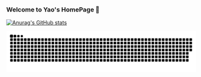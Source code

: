 ### Welcome to Yao's HomePage 👋

[![Anurag's GitHub stats](https://github-readme-stats.vercel.app/api?username=yljcode1&count_private=true&show_icons=true&theme=cobalt&include_all_commits=true)](https://github.com/anuraghazra/github-readme-stats)

![](https://raw.githubusercontent.com/yljcode1/yljcode1/master/assets/github-contribution-grid-snake.svg)
<!--
**yljcode1/yljcode1** is a ✨ _special_ ✨ repository because its `README.md` (this file) appears on your GitHub profile.

Here are some ideas to get you started:

- 🔭 I’m currently working on ...
- 🌱 I’m currently learning ...
- 👯 I’m looking to collaborate on ...
- 🤔 I’m looking for help with ...
- 💬 Ask me about ...
- 📫 How to reach me: ...
- 😄 Pronouns: ...
- ⚡ Fun fact: ...
-->
